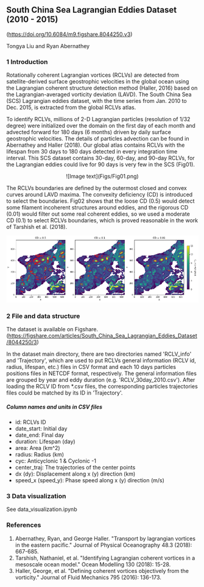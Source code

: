 ## South China Sea Lagrangian Eddies Dataset (2010 - 2015)

(https://doi.org/10.6084/m9.figshare.8044250.v3)

Tongya Liu and Ryan Abernathey

### 1 Introduction

Rotationally coherent Lagrangian vortices (RCLVs) are detected from satellite-derived surface geostrophic velocities in the global ocean using the Lagrangian coherent structure detection method (Haller, 2016) based on the Lagrangian-averaged vorticity deviation (LAVD). The South China Sea (SCS) Lagrangian eddies dataset, with the time series from Jan. 2010 to Dec. 2015, is extracted from the global RCLVs atlas.

To identify RCLVs, millions of 2-D Lagrangian particles (resolution of 1/32 degree) were initialized over the domain on the first day of each month and advected forward for 180 days (6 months) driven by daily surface geostrophic velocities. The details of particles advection can be found in Abernathey and Haller (2018). Our global atlas contains RCLVs with the lifespan from 30 days to 180 days detected in every integration time interval. This SCS dataset contains 30-day, 60-day, and 90-day RCLVs, for the Lagrangian eddies could live for 90 days is very few in the SCS (Fig01).

<center>
![Image text](Figs/Fig01.png)
</center>

The RCLVs boundaries are defined by the outermost closed and convex curves around LAVD maxima. The convexity deficiency (CD) is introduced to select the boundaries. Fig02 shows that the loose CD (0.5) would detect some filament incoherent structures around eddies, and the rigorous CD (0.01) would filter out some real coherent eddies, so we used a moderate CD (0.1) to select RCLVs boundaries, which is proved reasonable in the work of Tarshish et al. (2018).

![Image text](Figs/Fig02.png)

### 2 File and data structure

The dataset is available on Figshare. (https://figshare.com/articles/South_China_Sea_Lagrangian_Eddies_Dataset/8044250/3)

In the dataset main directory, there are two directories named 'RCLV_info' and 'Trajectory', which are used to put RCLVs general information (RCLV id, radius, lifespan, etc.) files in CSV format and each 10 days particles positions files in NETCDF format, respectively. The general information files are grouped by year and eddy duration (e.g. 'RCLV_30day_2010.csv'). After loading the RCLV ID from *.csv files, the corresponding particles trajectories files could be matched by its ID in 'Trajectory'.

##### Column names and units in CSV files
- id: RCLVs ID
- date_start: Initial day
- date_end: Final day
- duration: Lifespan (day)
- area: Area (km^2)
- radius: Radius (km)
- cyc: Anticyclonic 1 & Cyclonic -1
- center_traj: The trajectories of the center points
- dx (dy): Displacement along x (y) direction (km)
- speed_x (speed_y): Phase speed along x (y) direction (m/s)

### 3 Data visualization

See data_visualization.ipynb

### References
1. Abernathey, Ryan, and George Haller. "Transport by lagrangian vortices in the eastern pacific." Journal of Physical Oceanography 48.3 (2018): 667-685.
2. Tarshish, Nathaniel, et al. "Identifying Lagrangian coherent vortices in a mesoscale ocean model." Ocean Modelling 130 (2018): 15-28.
3. Haller, George, et al. "Defining coherent vortices objectively from the vorticity." Journal of Fluid Mechanics 795 (2016): 136-173.












